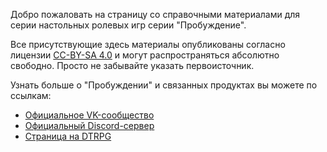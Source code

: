 Добро пожаловать на страницу со справочными материалами для серии настольных ролевых игр серии "Пробуждение".

Все присутствующие здесь материалы опубликованы согласно лицензии [CC-BY-SA 4.0](https://creativecommons.org/licenses/by-sa/4.0/deed.ru) и могут распространяться абсолютно свободно.
Просто не забывайте указать первоисточник.

Узнать больше о "Пробуждении" и связанных продуктах вы можете по ссылкам:

- [Официальное VK-сообщество](https://vk.com/awakening_ttrpg)
- [Официальный Discord-сервер](https://discord.gg/SxzmwyU)
- [Страница на DTRPG](https://www.drivethrurpg.com/browse.php?keywords=%D0%BF%D1%80%D0%BE%D0%B1%D1%83%D0%B6%D0%B4%D0%B5%D0%BD%D0%B8%D0%B5&manufacturers_id=16976&x=0&y=0&author=&artist=&pfrom=&pto=)
